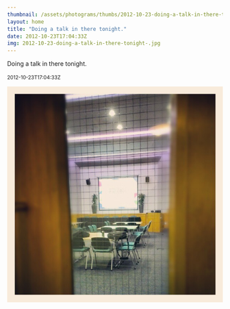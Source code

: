 ```yaml
---
thumbnail: /assets/photograms/thumbs/2012-10-23-doing-a-talk-in-there-tonight-.jpg
layout: home
title: "Doing a talk in there tonight."
date: 2012-10-23T17:04:33Z
img: 2012-10-23-doing-a-talk-in-there-tonight-.jpg
---
```


Doing a talk in there tonight.

<small>2012-10-23T17:04:33Z</small>

![Doing a talk in there tonight.](2012-10-23-doing-a-talk-in-there-tonight-.jpg)
